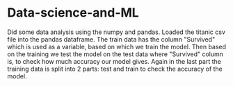 # Data-science-and-ML

Did some data analysis using the numpy and pandas.
Loaded the titanic csv file into the pandas dataframe.
The train data has the column "Survived" which is used as a variable, based on which we train the model.
Then based on the training we test the model on the test data where "Survived" column is, to check how much accuracy our model gives.
Again in the last part the training data is split into 2 parts: test and train to check the accuracy of the model.
